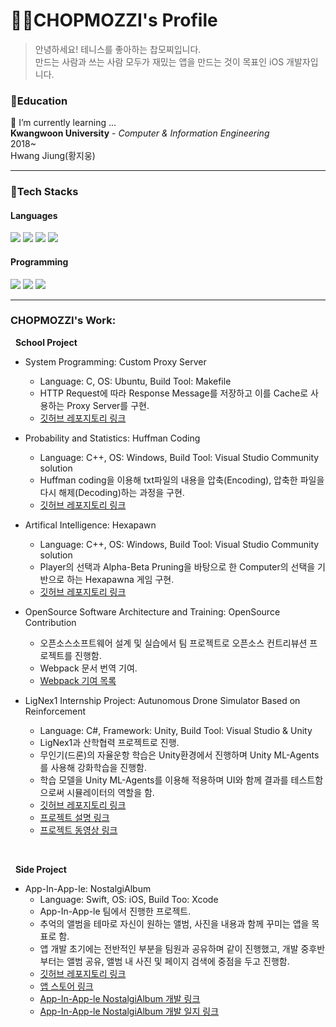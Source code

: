 # 🐢🎾CHOPMOZZI's Profile
>안녕하세요! 테니스를 좋아하는 찹모찌입니다.
><br/>
>만드는 사람과 쓰는 사람 모두가 재밌는 앱을 만드는 것이 목표인 iOS 개발자입니다.
><br/>

### 📖Education
🌱 I’m currently learning ...  
**Kwangwoon University** - *Computer & Information Engineering*  
2018~  
Hwang Jiung(황지웅)
<hr/>

### 🔑Tech Stacks
#### Languages
<img src="https://img.shields.io/badge/C-blue?style=flat-square&logo=C&logoColor=white"/> <img src="https://img.shields.io/badge/C++-00599C?style=flat-square&logo=cplusplus&logoColor=white"/> <img src="https://img.shields.io/badge/C%23-2496ED?style=flat-square&logo=Csharp#&logoColor=white"/> <img src="https://img.shields.io/badge/Swift-F05138?style=flat-square&logo=swift&logoColor=white"/>
#### Programming
<img src="https://img.shields.io/badge/Ubuntu-blue?style=flat-square&logo=ubuntu&logoColor=white"/> <img src="https://img.shields.io/badge/Unity-2496ED?style=flat-square&logo=unity&logoColor=white"/> <img src="https://img.shields.io/badge/iOS-F05138?style=flat-square&logo=iOS&logoColor=white"/>
<hr/>

### CHOPMOZZI's Work:
&nbsp; **School Project**
- System Programming: Custom Proxy Server
    - Language: C, OS: Ubuntu, Build Tool: Makefile
    - HTTP Request에 따라 Response Message를 저장하고 이를 Cache로 사용하는 Proxy Server를 구현.
    - [깃허브 레포지토리 링크](https://github.com/chopmozzi/Custom_Proxy_Server)
- Probability and Statistics: Huffman Coding
    - Language: C++, OS: Windows, Build Tool: Visual Studio Community solution
    - Huffman coding을 이용해 txt파일의 내용을 압축(Encoding), 압축한 파일을 다시 해제(Decoding)하는 과정을 구현.
    - [깃허브 레포지토리 링크](https://github.com/chopmozzi/Huffman_Coidng_in_CPP)
- Artifical Intelligence: Hexapawn
    - Language: C++, OS: Windows, Build Tool: Visual Studio Community solution 
    - Player의 선택과 Alpha-Beta Pruning을 바탕으로 한 Computer의 선택을 기반으로 하는 Hexapawna 게임 구현.
    - [깃허브 레포지토리 링크](https://github.com/chopmozzi/Hexapawn_in_CPP)

- OpenSource Software Architecture and Training: OpenSource Contribution
    - 오픈소스소프트웨어 설계 및 실습에서 팀 프로젝트로 오픈소스 컨트리뷰션 프로젝트를 진행함.
    - Webpack 문서 번역 기여.
    - [Webpack 기여 목록](https://github.com/line/webpack.kr/pulls?q=is%3Apr+is%3Aclosed+author%3Achopmozzi+)

- LigNex1 Internship Project: Autunomous Drone Simulator Based on Reinforcement
    - Language: C#, Framework: Unity, Build Tool: Visual Studio & Unity
    - LigNex1과 산학협력 프로젝트로 진행.
    - 무인기(드론)의 자율운항 학습은 Unity환경에서 진행하며 Unity ML-Agents를 사용해 강화학습을 진행함.
    - 학습 모델을 Unity ML-Agents를 이용해 적용하며 UI와 함께 결과를 테스트함으로써 시뮬레이터의 역할을 함.
    - [깃허브 레포지토리 링크](https://github.com/GoDroneTeam/SW_Project-Drone-Reinforcement-Learning-Simulator)
    - [프로젝트 설명 링크](/pdf/1.pdf)
    - [프로젝트 동영상 링크](https://www.youtube.com/watch?v=-T5ADdbCwck)

<br/>

&nbsp; **Side Project**
- App-In-App-le: NostalgiAlbum
    - Language: Swift, OS: iOS, Build Too: Xcode
    - App-In-App-le 팀에서 진행한 프로젝트.
    - 추억의 앨범을 테마로 자신이 원하는 앨범, 사진을 내용과 함께 꾸미는 앱을 목표로 함.
    - 앱 개발 초기에는 전반적인 부분을 팀원과 공유하며 같이 진행했고, 개발 중후반 부터는 앨범 공유, 앨범 내 사진 및 페이지 검색에 중점을 두고 진행함.
    - [깃허브 레포지토리 링크](https://github.com/App-in-App-le/NostalgiAlbum)
    - [앱 스토어 링크](https://apps.apple.com/kr/app/nostalgialbum/id6448299485)
    - [App-In-App-le NostalgiAlbum 개발 링크](https://wax-tapir-01c.notion.site/Development-a0c8ab3710084128b306dd004f5db091?pvs=4)
    - [App-In-App-le NostalgiAlbum 개발 일지 링크](https://abalone-fahrenheit-80e.notion.site/Discussion-1078a4efaabb4162b7febf7e1c90a1ba?pvs=4)
